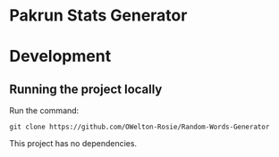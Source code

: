 # Pakrun Stats Generator

# Development
## Running the project locally
Run the command:
```
git clone https://github.com/OWelton-Rosie/Random-Words-Generator
```

This project has no dependencies.
